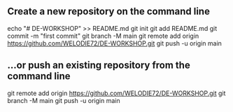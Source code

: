 ## Create a new repository on the command line
echo "# DE-WORKSHOP" >> README.md
git init
git add README.md
git commit -m "first commit"
git branch -M main
git remote add origin https://github.com/WELODIE72/DE-WORKSHOP.git
git push -u origin main

## …or push an existing repository from the command line
git remote add origin https://github.com/WELODIE72/DE-WORKSHOP.git
git branch -M main
git push -u origin main
